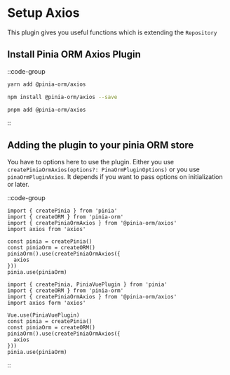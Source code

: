 # Setup Axios

This plugin gives you useful functions which is extending the `Repository`

## Install Pinia ORM Axios Plugin

::code-group
  ```bash [Yarn]
  yarn add @pinia-orm/axios
  ```
  ```bash [NPM]
  npm install @pinia-orm/axios --save
  ```
  ```bash [PNPM]
  pnpm add @pinia-orm/axios
  ```
::

## Adding the plugin to your pinia ORM store

You have to options here to use the plugin. Either you use `createPiniaOrmAxios(options?: PinaOrmPluginOptions)`
or you use `pinaOrmPluginAxios`. It depends if you want to pass options on initialization or later.

::code-group
  ```js{}[Vue3]
  import { createPinia } from 'pinia'
  import { createORM } from 'pinia-orm'
  import { createPiniaOrmAxios } from '@pinia-orm/axios'
  import axios from 'axios'

  const pinia = createPinia()
  const piniaOrm = createORM()
  piniaOrm().use(createPiniaOrmAxios({
    axios
  }))
  pinia.use(piniaOrm)
  ```
  ```js{}[Vue2]
  import { createPinia, PiniaVuePlugin } from 'pinia'
  import { createORM } from 'pinia-orm'
  import { createPiniaOrmAxios } from '@pinia-orm/axios'
  import axios form 'axios'

  Vue.use(PiniaVuePlugin)
  const pinia = createPinia()
  const piniaOrm = createORM()
  piniaOrm().use(createPiniaOrmAxios({
    axios
  }))
  pinia.use(piniaOrm)
  ```
::


